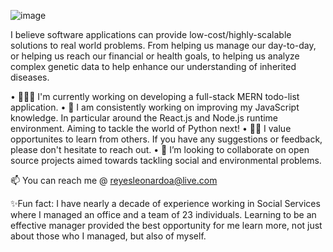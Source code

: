 ![image](https://github.com/Leonardo-Reyes-Munoz/Leonardo-Reyes-Munoz/assets/112450932/4bdee06c-9d0e-4861-b8c8-6378cf1c6459)

I believe software applications can provide low-cost/highly-scalable solutions to real world problems. From helping us manage our day-to-day, or helping us reach our financial or health goals, to helping us analyze complex genetic data to help enhance our understanding of inherited diseases. 

•   🧑🏾‍💻 I'm currently working on developing a full-stack MERN todo-list application. 
•   🌱 I am consistently working on improving my JavaScript knowledge. In particular around the React.js and Node.js runtime environment. Aiming to tackle the world of Python next!
•   🧑‍🏫 I value opportunites to learn from others. If you have any suggestions or feedback, please don't hesitate to reach out. 
•   👯 I’m looking to collaborate on open source projects aimed towards tackling social and environmental problems. 

📫 You can reach me @ reyesleonardoa@live.com

✨Fun fact: I have nearly a decade of experience working in Social Services where I managed an office and a team of 23 individuals. Learning to be an effective manager provided the best opportunity for me learn more, not just about those who I managed, but also of myself. 


